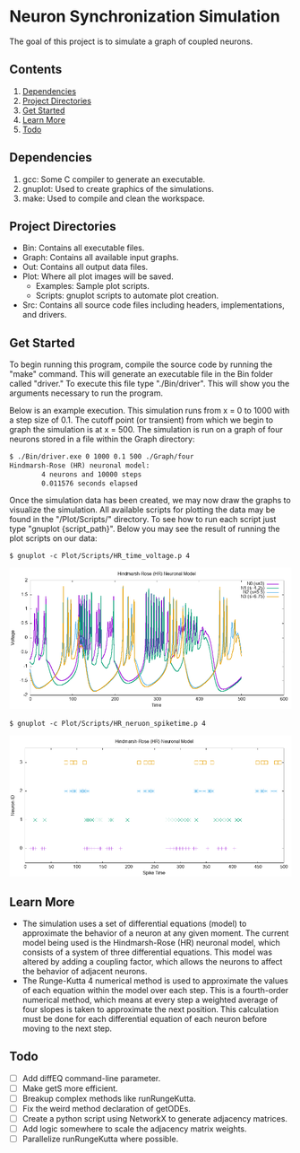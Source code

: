 # Neuron Synchronization Simulation
The goal of this project is to simulate a graph of coupled neurons.

## Contents
1. [Dependencies](https://github.com/AlexLeeSmith/NeuronSynchronizationSim/tree/master#dependencies)
2. [Project Directories](https://github.com/AlexLeeSmith/NeuronSynchronizationSim/tree/master#project-directories)
3. [Get Started](https://github.com/AlexLeeSmith/NeuronSynchronizationSim/tree/master#get-started)
4. [Learn More](https://github.com/AlexLeeSmith/NeuronSynchronizationSim/tree/master#learn-more)
5. [Todo](https://github.com/AlexLeeSmith/NeuronSynchronizationSim/tree/master#todo)

## Dependencies
1. gcc: Some C compiler to generate an executable.
2. gnuplot: Used to create graphics of the simulations.
3. make: Used to compile and clean the workspace.

## Project Directories
- Bin: Contains all executable files.
- Graph: Contains all available input graphs.
- Out: Contains all output data files.
- Plot: Where all plot images will be saved.
  - Examples: Sample plot scripts.
  - Scripts: gnuplot scripts to automate plot creation.
- Src: Contains all source code files including headers, implementations, and drivers.

## Get Started
To begin running this program, compile the source code by running the "make" command. This will generate an executable file in the Bin folder called "driver." To execute this file type "./Bin/driver". This will show you the arguments necessary to run the program. 

Below is an example execution. This simulation runs from x = 0 to 1000 with a step size of 0.1. The cutoff point (or transient) from which we begin to graph the simulation is at x = 500. The simulation is run on a graph of four neurons stored in a file within the Graph directory:
```
$ ./Bin/driver.exe 0 1000 0.1 500 ./Graph/four
Hindmarsh-Rose (HR) neuronal model:
        4 neurons and 10000 steps
        0.011576 seconds elapsed
```

Once the simulation data has been created, we may now draw the graphs to visualize the simulation. All available scripts for plotting the data may be found in the "/Plot/Scripts/" directory. To see how to run each script just type "gnuplot {script_path}". Below you may see the result of running the plot scripts on our data:

```
$ gnuplot -c Plot/Scripts/HR_time_voltage.p 4
```
![Time vs. Voltage of the HR model with 4 neurons](/Plot/Examples/HR_time_voltage(N%3D4).png)

```
$ gnuplot -c Plot/Scripts/HR_neruon_spiketime.p 4
```
![Neuron ID vs. Spike Times of the HR model with 4 neurons](/Plot/Examples/HR_neuron_spiketime(N%3D4).png)

## Learn More
- The simulation uses a set of differential equations (model) to approximate the behavior of a neuron at any given moment. The current model being used is the Hindmarsh-Rose (HR) neuronal model, which consists of a system of three differential equations. This model was altered by adding a coupling factor, which allows the neurons to affect the behavior of adjacent neurons.
- The Runge-Kutta 4 numerical method is used to approximate the values of each equation within the model over each step. This is a fourth-order numerical method, which means at every step a weighted average of four slopes is taken to approximate the next position. This calculation must be done for each differential equation of each neuron before moving to the next step.

## Todo
- [ ] Add diffEQ command-line parameter.
- [ ] Make getS more efficient.
- [ ] Breakup complex methods like runRungeKutta.
- [ ] Fix the weird method declaration of getODEs.
- [ ] Create a python script using NetworkX to generate adjacency matrices.
- [ ] Add logic somewhere to scale the adjacency matrix weights.
- [ ] Parallelize runRungeKutta where possible.
